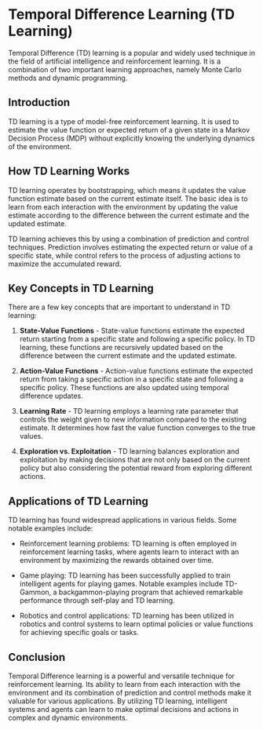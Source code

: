 # Temporal Difference Learning (TD Learning)

Temporal Difference (TD) learning is a popular and widely used technique in the field of artificial intelligence and reinforcement learning. It is a combination of two important learning approaches, namely Monte Carlo methods and dynamic programming.

## Introduction

TD learning is a type of model-free reinforcement learning. It is used to estimate the value function or expected return of a given state in a Markov Decision Process (MDP) without explicitly knowing the underlying dynamics of the environment.

## How TD Learning Works

TD learning operates by bootstrapping, which means it updates the value function estimate based on the current estimate itself. The basic idea is to learn from each interaction with the environment by updating the value estimate according to the difference between the current estimate and the updated estimate.

TD learning achieves this by using a combination of prediction and control techniques. Prediction involves estimating the expected return or value of a specific state, while control refers to the process of adjusting actions to maximize the accumulated reward.

## Key Concepts in TD Learning

There are a few key concepts that are important to understand in TD learning:

1. **State-Value Functions** - State-value functions estimate the expected return starting from a specific state and following a specific policy. In TD learning, these functions are recursively updated based on the difference between the current estimate and the updated estimate.

2. **Action-Value Functions** - Action-value functions estimate the expected return from taking a specific action in a specific state and following a specific policy. These functions are also updated using temporal difference updates.

3. **Learning Rate** - TD learning employs a learning rate parameter that controls the weight given to new information compared to the existing estimate. It determines how fast the value function converges to the true values.

4. **Exploration vs. Exploitation** - TD learning balances exploration and exploitation by making decisions that are not only based on the current policy but also considering the potential reward from exploring different actions.

## Applications of TD Learning

TD learning has found widespread applications in various fields. Some notable examples include:

- Reinforcement learning problems: TD learning is often employed in reinforcement learning tasks, where agents learn to interact with an environment by maximizing the rewards obtained over time.

- Game playing: TD learning has been successfully applied to train intelligent agents for playing games. Notable examples include TD-Gammon, a backgammon-playing program that achieved remarkable performance through self-play and TD learning.

- Robotics and control applications: TD learning has been utilized in robotics and control systems to learn optimal policies or value functions for achieving specific goals or tasks.

## Conclusion

Temporal Difference learning is a powerful and versatile technique for reinforcement learning. Its ability to learn from each interaction with the environment and its combination of prediction and control methods make it valuable for various applications. By utilizing TD learning, intelligent systems and agents can learn to make optimal decisions and actions in complex and dynamic environments.